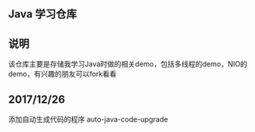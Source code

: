 ##  Java 学习仓库
##  说明
该仓库主要是存储我学习Java时做的相关demo，包括多线程的demo，NIO的demo，有兴趣的朋友可以fork看看
## 2017/12/26
添加自动生成代码的程序 auto-java-code-upgrade
